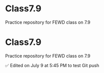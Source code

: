 # Class7.9
Practice repository for FEWD class on 7.9
# Class7.9  
Practice repository for FEWD class on 7.9  

✅ Edited on July 9 at 5:45 PM to test Git push